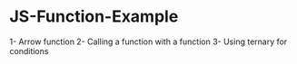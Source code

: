 # JS-Function-Example

1- Arrow function
2- Calling a function with a function
3- Using ternary for conditions 
